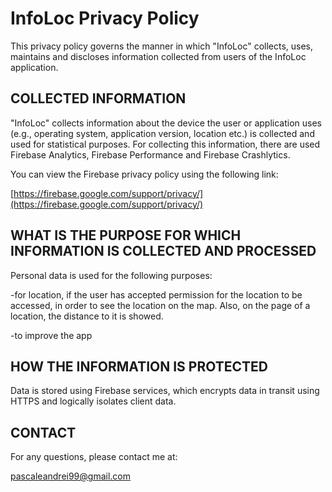 # InfoLoc Privacy Policy

This privacy policy governs the manner in which "InfoLoc" collects, uses, maintains and discloses information collected from users of the InfoLoc application.

## COLLECTED INFORMATION

"InfoLoc" collects information about the device the user or application uses (e.g., operating system, application version, location etc.) is collected and used for statistical purposes. For collecting this information, there are used Firebase Analytics, Firebase Performance and Firebase Crashlytics.

You can view the Firebase privacy policy using the following link:

[https://firebase.google.com/support/privacy/](https://firebase.google.com/support/privacy/)

## WHAT IS THE PURPOSE FOR WHICH INFORMATION IS COLLECTED AND PROCESSED

Personal data is used for the following purposes:

-for location, if the user has accepted permission for the location to be accessed, in order to see the location on the map. Also, on the page of a location, the distance to it is showed.

-to improve the app

## HOW THE INFORMATION IS PROTECTED

Data is stored using Firebase services, which encrypts data in transit using HTTPS and logically isolates client data.

## CONTACT

For any questions, please contact me at:

pascaleandrei99@gmail.com


